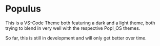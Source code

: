 # Populus

This is a VS-Code Theme both featuring a dark and a light theme, both trying to blend in very well with the respective Pop!_OS themes. 

So far, this is still in development and will only get better over time.
